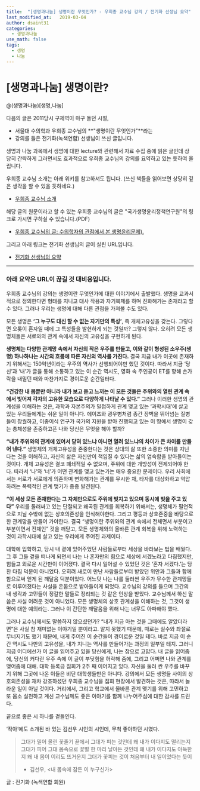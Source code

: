 ```yaml
---
title:  "[생명과나눔] 생명이란 무엇인가? - 우희종 교수님 강의 / 전기화 선생님 요약"
last_modified_at:   2019-03-04
author: dsaint31
categories: 
  - 생명과나눔
use_math: false
tags: 
  - 생명
  - 나눔
---
```


# [생명과나눔] 생명이란?
@(생명과나눔)[생명,나눔]

다음의 글은 2011당시 구제역이 마구 돌던 시절, 
* 서울대 수의학과 우희종 교수님의 **"생명이란 무엇인가"**라는 
* 강의를 들은 전기화(녹색연합) 선생님이 쓰신 글입니다.

 생명과 나눔 과목에서 생명에 대한 lecture와 관련해서 자료 수집 중에 읽은 글인데 상당히 간략하게 그러면서도 효과적으로 우희종 교수님의 강의를 요약하고 있는 듯하여 올립니다.

 우희종 교수님 소개는 아래 위키를 참고하셔도 됩니다. (쓰신 책들을 읽어보면 상당히 깊은 생각을 할 수 있을 듯하네요.)
 * [우희종 교수님 소개](https://ko.wikipedia.org/wiki/%EC%9A%B0%ED%9D%AC%EC%A2%85)

해당 글의 원문이라고 할 수 있는 우희종 교수님의 글은 "국가생명윤리정책연구원"의 링크로 가시면 구하실 수 있습니다.(PDF)
* [우희종 교수님의 글: 수의학자의 관점에서 본 생명윤리문제).](http://www.nibp.kr/xe/?module=file&act=procFileDownload&file_srl=9219&sid=a21c640ee163826ceefd9c611a627203)

그리고 아래 링크는 전기화 선생님의 글이 실린 URL입니다. 
* [전기화 선생님의 요약](http://m.wikitree.co.kr/main/news_view.php?id=37339)

---
### 아래 요약은 URL이 끊길 것 대비용입니다.

우희종 교수님의 강의는 생명이란 무엇인가에 대한 이야기에서 출발했다. 생명을 교과서적으로 정의한다면 형태를 지니고 대사 작용과 자기복제를 하며 진화해가는 존재라고 할 수 있다. 그러나 우리는 생명에 대해 다른 관점을 가져볼 수도 있다.

모든 생명은 **‘그 누구도 대신 할 수 없는 자기만의 특성’**, 즉 개체고유성을 갖는다. 그렇다면 오롯이 혼자일 때에 그 특성들을 발현하게 되는 것일까? 그렇지 않다. 오히려 모든 생명체들은 서로와의 관계 속에서 자신의 고유성을 구현하게 된다. 

**생명체는 다양한 관계망 속에서 자신의 작은 우주를 만들고, 이와 같이 형성된 소우주(생명) 하나하나는 시간의 흐름에 따른 자신의 역사를 가진다.**
결국 지금 내가 이곳에 존재하기 위해서는 150억년이라는 우주의 역사가 선행되어야만 했던 것이다. 따라서 지금 ‘당신’과 ‘내’가 글을 통해 소통하고 있는 이 순간 역시도, 영화 속 주인공이 ET를 향해 손가락을 내밀던 때와 마찬가지로 경이로운 순간일터다.

**“건강한 내 몸뿐만 아니라 내가 보고 듣고 느끼는 이 모든 것들은 주위와의 열린 관계 속에서 빚어져 각자의 고유한 모습으로 다양하게 나타날 수 있다.”** 
그러나 이러한 생명의 관계성을 이해하는 것은, 과학과 자본주의가 밀접하게 관계 맺고 있는 ‘과학시대’에 살고 있는 우리들에게는 쉬운 일이 아니다. 에이즈와 광우병처럼 종간 장벽을 뛰어넘는 질병들이 창궐하고, 이종이식 연구가 국가의 지원을 받아 진행되고 있는 이 땅에서 생명이 갖는 총체성을 존중하고픈 나와 당신은 무엇을 해야 할까?

**“내가 주위와의 관계에 있어서 닫혀 있느냐 아니면 열려 있느냐의 차이가 큰 차이를 만들어 낸다.”** 
생명체의 개체고유성을 존중한다는 것은 상대의 삶 또한 소중한 의미를 지닌다는 것을 이해하고, 자신의 삶은 자신만이 책임질 수 있다는 삶의 엄숙함을 받아들이는 것이다. 개체 고유성은 결코 폐쇄적일 수 없으며, 주위에 대한 개방성이 전제되어야 한다. 따라서 ‘나’와 ‘너’가 어떤 관계를 맺고 있는가는 매우 중요한 문제이다. 우리 사회에서는 서로가 서로에게 의존하며 변화해가는 관계를 무시한 채, 타자를 대상화하고 억압하려는 폭력적인 관계 맺기가 종종 발견된다.

**“이 세상 모든 존재한다는 그 자체만으로도 주위에 빚지고 있으며 동시에 빚을 주고 있다”**
우리를 둘러싸고 있는 단절되고 왜곡된 관계를 회복하기 위해서는, 생명체가 필연적으로 지닐 수밖에 없는 상호의존성을 인식해야한다. 그리고 평등과 상호존중을 바탕으로 한 관계망을 만들어 가야한다. 결국 “생명이란 주위와의 관계 속에서 전체면서 부분이고 부분이면서 전체인” 것을 깨닫고, 모든 생명체와의 올바른 관계 회복을 위해 노력하는 것이 과학시대에 살고 있는 우리에게 주어진 과제이다.

대학에 입학하고, 당시 내 곁에 있어주었던 사람들로부터 세상을 바라보는 법을 배웠다. 그 후 그들 곁을 떠나게 되면서 나는 나 혼자만의 힘으로 세상에 서겠노라고 다짐했지만, 힘들고 외로운 시간만이 이어졌다. 결국 다시 일어설 수 있었던 것은 ‘혼자 서겠다.’는 당찬 다짐 덕분이 아니었다. 오히려 새로이 만난 사람들로부터 받았던 위안과 그들과 함께함으로써 얻게 된 깨달음 덕분이었다. 어느덧 나는 나를 둘러싼 우주가 무수한 관계망들로 이루어졌다는 사실을 온몸으로 받아들이게 되었다. 교수님의 강의를 들으며 그간의 내 생각과 고민들이 정갈한 말들로 정리되는 것 같은 인상을 받았다. 교수님께서 하신 말씀은 사실 어려운 것이 아니었다. 모든 생명체의 상호 관계성을 이해하는 것, 그것이 생명에 대한 예의라는. 그러나 이 간단한 깨달음을 위해 나는 너무도 아파해야 했다.

그러나 교수님께서도 말씀하지 않으셨던가? “내가 지금 아는 것을 그때에도 알았더라면”은 사실 참 재미없는 이야기일 뿐이라고. 알지 못했기 때문에, 때로는 실수와 좌절로 무너지기도 했기 때문에, 내게 주어진 이 순간들이 경이로운 것일 테다. 바로 지금 이 순간 역시도 나만의 고유성을, 내가 지니는 역사를 만들어가는 과정의 일부일 테지. 그러니 지금 어디에선가 이 글을 읽어주고 있을 당신에게, 나는 참으로 고맙다. 내 글을 읽어줌에, 당신의 커다란 우주 속에 이 글이 부딪힘을 허락해 줌에, 그리고 어쩌면 나와 관계를 맺어줌에 대해.
대학 등록금 집회가 2주 째 이어지고 있다. 자신을 둘러 싼 우주를 바꾸기 위해 그곳에 나온 이들은 비단 대학생들만은 아니다. 강의에서 모든 생명들 사이의 상호의존성을 재차 강조하셨던 우희종 교수님을 집회 현장에서 발견하는 것은, 따라서 놀라운 일이 아닐 것이다. 거리에서, 그리고 학교에서 올바른 관계 맺기를 위해 고민하고 또 몸소 실천하고 계신 교수님께도 좋은 이야기를 함께 나누어주심에 대한 감사를 드린다.

끝으로 좋은 시 하나를 곁들인다.

‘작아’에도 소개된 바 있는 김선우 시인의 시인데, 무척 좋아하던 시였다.

> 그대가 밀어 올린 꽃줄기
> 끝에서
> 그대가 피는 것인데
> 왜 내가 이다지도 떨리는지
> 그대가 피어 그대 몸속으로
> 꽃벌 한 마리 날아든 것인데
> 왜 내가 이다지도 아득한지
> 왜 내 몸이 이리도 뜨거운지
> 그대가 꽃피는 것이
> 처음부터 내 일이었다는 듯이
> 
> - 김선우, <내 몸속에 잠든 이 누구신가>

글 : 전기화 (녹색연합 회원)
